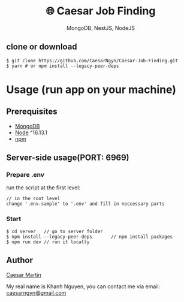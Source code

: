 <h1 align="center">
🌐 Caesar Job Finding
</h1>
<p align="center">
MongoDB, NestJS, NodeJS
</p>


## clone or download
```terminal
$ git clone https://github.com/CaesarNgyn/Caesar-Job-Finding.git
$ yarn # or npm install --legacy-peer-deps
```


# Usage (run app on your machine)

## Prerequisites
- [MongoDB](https://gist.github.com/nrollr/9f523ae17ecdbb50311980503409aeb3)
- [Node](https://nodejs.org/en/download/) ^16.13.1
- [npm](https://nodejs.org/en/download/package-manager/)


## Server-side usage(PORT: 6969)

### Prepare .env

run the script at the first level:

```terminal
// in the root level
change '.env.sample' to '.env' and fill in neccessary parts
```

### Start

```terminal
$ cd server   // go to server folder
$ npm install --legacy-peer-deps       // npm install packages
$ npm run dev // run it locally
```

## Author
[Caesar Martin](https://facebook.com/khanhrussian)

My real name is Khanh Nguyen, you can contact me via email: caesarngyn@gmail.com